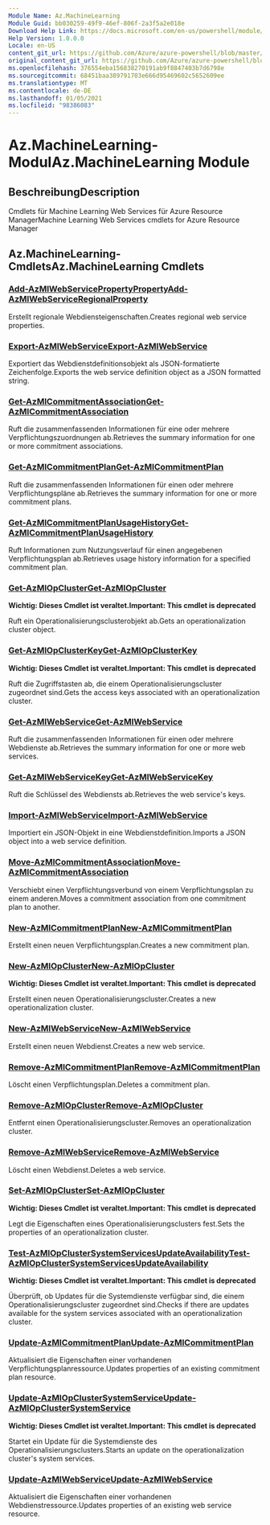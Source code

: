 ```yaml
---
Module Name: Az.MachineLearning
Module Guid: bb030259-49f9-46ef-806f-2a3f5a2e018e
Download Help Link: https://docs.microsoft.com/en-us/powershell/module/az.machinelearning
Help Version: 1.0.0.0
Locale: en-US
content_git_url: https://github.com/Azure/azure-powershell/blob/master/src/MachineLearning/MachineLearning/help/Az.MachineLearning.md
original_content_git_url: https://github.com/Azure/azure-powershell/blob/master/src/MachineLearning/MachineLearning/help/Az.MachineLearning.md
ms.openlocfilehash: 376554eba156838270191ab9f8847403b7d6798e
ms.sourcegitcommit: 68451baa389791703e666d95469602c5652609ee
ms.translationtype: MT
ms.contentlocale: de-DE
ms.lasthandoff: 01/05/2021
ms.locfileid: "98386083"
---
```

# <span data-ttu-id="6a924-101">Az.MachineLearning-Modul</span><span class="sxs-lookup"><span data-stu-id="6a924-101">Az.MachineLearning Module</span></span>
## <span data-ttu-id="6a924-102">Beschreibung</span><span class="sxs-lookup"><span data-stu-id="6a924-102">Description</span></span>
<span data-ttu-id="6a924-103">Cmdlets für Machine Learning Web Services für Azure Resource Manager</span><span class="sxs-lookup"><span data-stu-id="6a924-103">Machine Learning Web Services cmdlets for Azure Resource Manager</span></span>

## <span data-ttu-id="6a924-104">Az.MachineLearning-Cmdlets</span><span class="sxs-lookup"><span data-stu-id="6a924-104">Az.MachineLearning Cmdlets</span></span>
### [<span data-ttu-id="6a924-105">Add-AzMlWebServicePropertyProperty</span><span class="sxs-lookup"><span data-stu-id="6a924-105">Add-AzMlWebServiceRegionalProperty</span></span>](Add-AzMlWebServiceRegionalProperty.md)
<span data-ttu-id="6a924-106">Erstellt regionale Webdiensteigenschaften.</span><span class="sxs-lookup"><span data-stu-id="6a924-106">Creates regional web service properties.</span></span>

### [<span data-ttu-id="6a924-107">Export-AzMlWebService</span><span class="sxs-lookup"><span data-stu-id="6a924-107">Export-AzMlWebService</span></span>](Export-AzMlWebService.md)
<span data-ttu-id="6a924-108">Exportiert das Webdienstdefinitionsobjekt als JSON-formatierte Zeichenfolge.</span><span class="sxs-lookup"><span data-stu-id="6a924-108">Exports the web service definition object as a JSON formatted string.</span></span>

### [<span data-ttu-id="6a924-109">Get-AzMlCommitmentAssociation</span><span class="sxs-lookup"><span data-stu-id="6a924-109">Get-AzMlCommitmentAssociation</span></span>](Get-AzMlCommitmentAssociation.md)
<span data-ttu-id="6a924-110">Ruft die zusammenfassenden Informationen für eine oder mehrere Verpflichtungszuordnungen ab.</span><span class="sxs-lookup"><span data-stu-id="6a924-110">Retrieves the summary information for one or more commitment associations.</span></span>

### [<span data-ttu-id="6a924-111">Get-AzMlCommitmentPlan</span><span class="sxs-lookup"><span data-stu-id="6a924-111">Get-AzMlCommitmentPlan</span></span>](Get-AzMlCommitmentPlan.md)
<span data-ttu-id="6a924-112">Ruft die zusammenfassenden Informationen für einen oder mehrere Verpflichtungspläne ab.</span><span class="sxs-lookup"><span data-stu-id="6a924-112">Retrieves the summary information for one or more commitment plans.</span></span>

### [<span data-ttu-id="6a924-113">Get-AzMlCommitmentPlanUsageHistory</span><span class="sxs-lookup"><span data-stu-id="6a924-113">Get-AzMlCommitmentPlanUsageHistory</span></span>](Get-AzMlCommitmentPlanUsageHistory.md)
<span data-ttu-id="6a924-114">Ruft Informationen zum Nutzungsverlauf für einen angegebenen Verpflichtungsplan ab.</span><span class="sxs-lookup"><span data-stu-id="6a924-114">Retrieves usage history information for a specified commitment plan.</span></span>

### [<span data-ttu-id="6a924-115">Get-AzMlOpCluster</span><span class="sxs-lookup"><span data-stu-id="6a924-115">Get-AzMlOpCluster</span></span>](Get-AzMlOpCluster.md)
<span data-ttu-id="6a924-116">**Wichtig: Dieses Cmdlet ist veraltet.**</span><span class="sxs-lookup"><span data-stu-id="6a924-116">**Important: This cmdlet is deprecated**</span></span>

<span data-ttu-id="6a924-117">Ruft ein Operationalisierungsclusterobjekt ab.</span><span class="sxs-lookup"><span data-stu-id="6a924-117">Gets an operationalization cluster object.</span></span>

### [<span data-ttu-id="6a924-118">Get-AzMlOpClusterKey</span><span class="sxs-lookup"><span data-stu-id="6a924-118">Get-AzMlOpClusterKey</span></span>](Get-AzMlOpClusterKey.md)
<span data-ttu-id="6a924-119">**Wichtig: Dieses Cmdlet ist veraltet.**</span><span class="sxs-lookup"><span data-stu-id="6a924-119">**Important: This cmdlet is deprecated**</span></span>

<span data-ttu-id="6a924-120">Ruft die Zugriffstasten ab, die einem Operationalisierungscluster zugeordnet sind.</span><span class="sxs-lookup"><span data-stu-id="6a924-120">Gets the access keys associated with an operationalization cluster.</span></span>

### [<span data-ttu-id="6a924-121">Get-AzMlWebService</span><span class="sxs-lookup"><span data-stu-id="6a924-121">Get-AzMlWebService</span></span>](Get-AzMlWebService.md)
<span data-ttu-id="6a924-122">Ruft die zusammenfassenden Informationen für einen oder mehrere Webdienste ab.</span><span class="sxs-lookup"><span data-stu-id="6a924-122">Retrieves the summary information for one or more web services.</span></span>

### [<span data-ttu-id="6a924-123">Get-AzMlWebServiceKey</span><span class="sxs-lookup"><span data-stu-id="6a924-123">Get-AzMlWebServiceKey</span></span>](Get-AzMlWebServiceKey.md)
<span data-ttu-id="6a924-124">Ruft die Schlüssel des Webdiensts ab.</span><span class="sxs-lookup"><span data-stu-id="6a924-124">Retrieves the web service's keys.</span></span>

### [<span data-ttu-id="6a924-125">Import-AzMlWebService</span><span class="sxs-lookup"><span data-stu-id="6a924-125">Import-AzMlWebService</span></span>](Import-AzMlWebService.md)
<span data-ttu-id="6a924-126">Importiert ein JSON-Objekt in eine Webdienstdefinition.</span><span class="sxs-lookup"><span data-stu-id="6a924-126">Imports a JSON object into a web service definition.</span></span>

### [<span data-ttu-id="6a924-127">Move-AzMlCommitmentAssociation</span><span class="sxs-lookup"><span data-stu-id="6a924-127">Move-AzMlCommitmentAssociation</span></span>](Move-AzMlCommitmentAssociation.md)
<span data-ttu-id="6a924-128">Verschiebt einen Verpflichtungsverbund von einem Verpflichtungsplan zu einem anderen.</span><span class="sxs-lookup"><span data-stu-id="6a924-128">Moves a commitment association from one commitment plan to another.</span></span>

### [<span data-ttu-id="6a924-129">New-AzMlCommitmentPlan</span><span class="sxs-lookup"><span data-stu-id="6a924-129">New-AzMlCommitmentPlan</span></span>](New-AzMlCommitmentPlan.md)
<span data-ttu-id="6a924-130">Erstellt einen neuen Verpflichtungsplan.</span><span class="sxs-lookup"><span data-stu-id="6a924-130">Creates a new commitment plan.</span></span>

### [<span data-ttu-id="6a924-131">New-AzMlOpCluster</span><span class="sxs-lookup"><span data-stu-id="6a924-131">New-AzMlOpCluster</span></span>](New-AzMlOpCluster.md)
<span data-ttu-id="6a924-132">**Wichtig: Dieses Cmdlet ist veraltet.**</span><span class="sxs-lookup"><span data-stu-id="6a924-132">**Important: This cmdlet is deprecated**</span></span>

<span data-ttu-id="6a924-133">Erstellt einen neuen Operationalisierungscluster.</span><span class="sxs-lookup"><span data-stu-id="6a924-133">Creates a new operationalization cluster.</span></span>

### [<span data-ttu-id="6a924-134">New-AzMlWebService</span><span class="sxs-lookup"><span data-stu-id="6a924-134">New-AzMlWebService</span></span>](New-AzMlWebService.md)
<span data-ttu-id="6a924-135">Erstellt einen neuen Webdienst.</span><span class="sxs-lookup"><span data-stu-id="6a924-135">Creates a new web service.</span></span>

### [<span data-ttu-id="6a924-136">Remove-AzMlCommitmentPlan</span><span class="sxs-lookup"><span data-stu-id="6a924-136">Remove-AzMlCommitmentPlan</span></span>](Remove-AzMlCommitmentPlan.md)
<span data-ttu-id="6a924-137">Löscht einen Verpflichtungsplan.</span><span class="sxs-lookup"><span data-stu-id="6a924-137">Deletes a commitment plan.</span></span>

### [<span data-ttu-id="6a924-138">Remove-AzMlOpCluster</span><span class="sxs-lookup"><span data-stu-id="6a924-138">Remove-AzMlOpCluster</span></span>](Remove-AzMlOpCluster.md)
<span data-ttu-id="6a924-139">Entfernt einen Operationalisierungscluster.</span><span class="sxs-lookup"><span data-stu-id="6a924-139">Removes an operationalization cluster.</span></span>

### [<span data-ttu-id="6a924-140">Remove-AzMlWebService</span><span class="sxs-lookup"><span data-stu-id="6a924-140">Remove-AzMlWebService</span></span>](Remove-AzMlWebService.md)
<span data-ttu-id="6a924-141">Löscht einen Webdienst.</span><span class="sxs-lookup"><span data-stu-id="6a924-141">Deletes a web service.</span></span>

### [<span data-ttu-id="6a924-142">Set-AzMlOpCluster</span><span class="sxs-lookup"><span data-stu-id="6a924-142">Set-AzMlOpCluster</span></span>](Set-AzMlOpCluster.md)
<span data-ttu-id="6a924-143">**Wichtig: Dieses Cmdlet ist veraltet.**</span><span class="sxs-lookup"><span data-stu-id="6a924-143">**Important: This cmdlet is deprecated**</span></span>

<span data-ttu-id="6a924-144">Legt die Eigenschaften eines Operationalisierungsclusters fest.</span><span class="sxs-lookup"><span data-stu-id="6a924-144">Sets the properties of an operationalization cluster.</span></span>

### [<span data-ttu-id="6a924-145">Test-AzMlOpClusterSystemServicesUpdateAvailability</span><span class="sxs-lookup"><span data-stu-id="6a924-145">Test-AzMlOpClusterSystemServicesUpdateAvailability</span></span>](Test-AzMlOpClusterSystemServicesUpdateAvailability.md)
<span data-ttu-id="6a924-146">**Wichtig: Dieses Cmdlet ist veraltet.**</span><span class="sxs-lookup"><span data-stu-id="6a924-146">**Important: This cmdlet is deprecated**</span></span>

<span data-ttu-id="6a924-147">Überprüft, ob Updates für die Systemdienste verfügbar sind, die einem Operationalisierungscluster zugeordnet sind.</span><span class="sxs-lookup"><span data-stu-id="6a924-147">Checks if there are updates available for the system services associated with an operationalization cluster.</span></span>

### [<span data-ttu-id="6a924-148">Update-AzMlCommitmentPlan</span><span class="sxs-lookup"><span data-stu-id="6a924-148">Update-AzMlCommitmentPlan</span></span>](Update-AzMlCommitmentPlan.md)
<span data-ttu-id="6a924-149">Aktualisiert die Eigenschaften einer vorhandenen Verpflichtungsplanressource.</span><span class="sxs-lookup"><span data-stu-id="6a924-149">Updates properties of an existing commitment plan resource.</span></span>

### [<span data-ttu-id="6a924-150">Update-AzMlOpClusterSystemService</span><span class="sxs-lookup"><span data-stu-id="6a924-150">Update-AzMlOpClusterSystemService</span></span>](Update-AzMlOpClusterSystemService.md)
<span data-ttu-id="6a924-151">**Wichtig: Dieses Cmdlet ist veraltet.**</span><span class="sxs-lookup"><span data-stu-id="6a924-151">**Important: This cmdlet is deprecated**</span></span>

<span data-ttu-id="6a924-152">Startet ein Update für die Systemdienste des Operationalisierungsclusters.</span><span class="sxs-lookup"><span data-stu-id="6a924-152">Starts an update on the operationalization cluster's system services.</span></span>

### [<span data-ttu-id="6a924-153">Update-AzMlWebService</span><span class="sxs-lookup"><span data-stu-id="6a924-153">Update-AzMlWebService</span></span>](Update-AzMlWebService.md)
<span data-ttu-id="6a924-154">Aktualisiert die Eigenschaften einer vorhandenen Webdienstressource.</span><span class="sxs-lookup"><span data-stu-id="6a924-154">Updates properties of an existing web service resource.</span></span>

